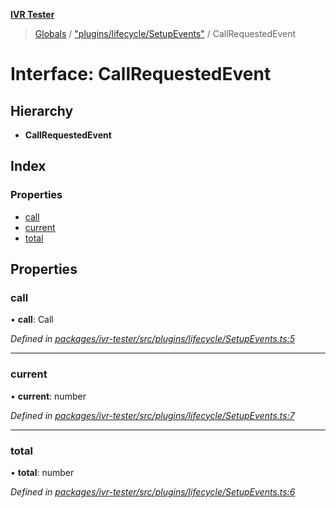 **[IVR Tester](../README.md)**

> [Globals](../README.md) / ["plugins/lifecycle/SetupEvents"](../modules/_plugins_lifecycle_setupevents_.md) / CallRequestedEvent

# Interface: CallRequestedEvent

## Hierarchy

* **CallRequestedEvent**

## Index

### Properties

* [call](_plugins_lifecycle_setupevents_.callrequestedevent.md#call)
* [current](_plugins_lifecycle_setupevents_.callrequestedevent.md#current)
* [total](_plugins_lifecycle_setupevents_.callrequestedevent.md#total)

## Properties

### call

•  **call**: Call

*Defined in [packages/ivr-tester/src/plugins/lifecycle/SetupEvents.ts:5](https://github.com/SketchingDev/ivr-tester/blob/72537d4/packages/ivr-tester/src/plugins/lifecycle/SetupEvents.ts#L5)*

___

### current

•  **current**: number

*Defined in [packages/ivr-tester/src/plugins/lifecycle/SetupEvents.ts:7](https://github.com/SketchingDev/ivr-tester/blob/72537d4/packages/ivr-tester/src/plugins/lifecycle/SetupEvents.ts#L7)*

___

### total

•  **total**: number

*Defined in [packages/ivr-tester/src/plugins/lifecycle/SetupEvents.ts:6](https://github.com/SketchingDev/ivr-tester/blob/72537d4/packages/ivr-tester/src/plugins/lifecycle/SetupEvents.ts#L6)*
